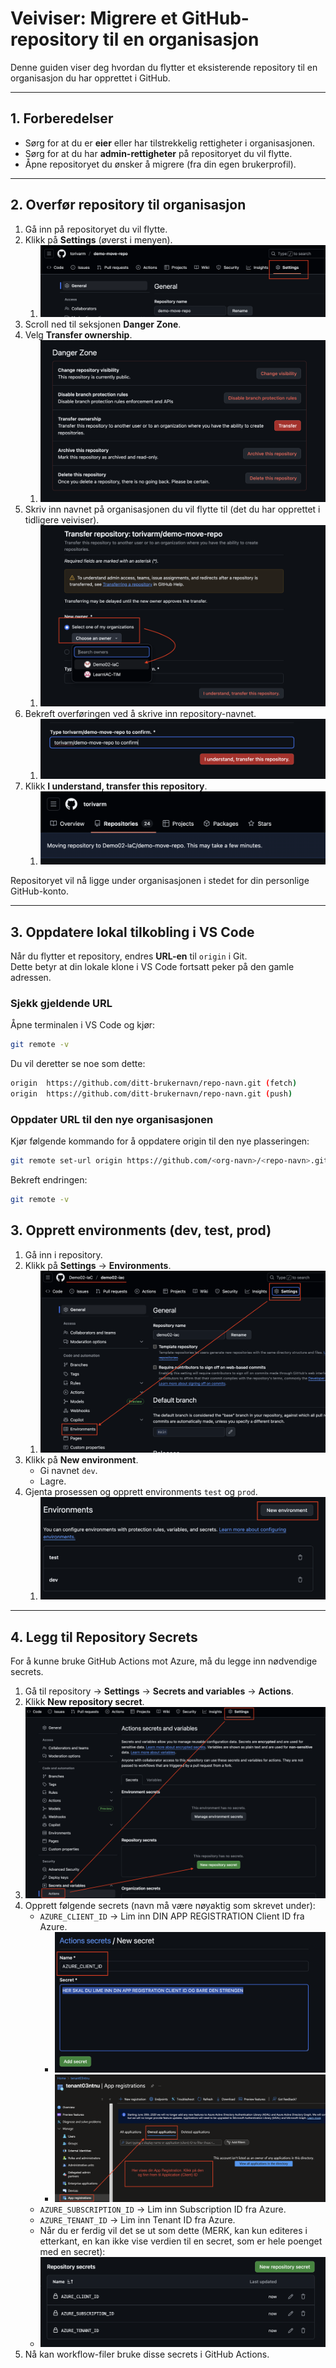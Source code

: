 # Veiviser: Migrere et GitHub-repository til en organisasjon

Denne guiden viser deg hvordan du flytter et eksisterende repository til en organisasjon du har opprettet i GitHub.  

---

## 1. Forberedelser
- Sørg for at du er **eier** eller har tilstrekkelig rettigheter i organisasjonen.
- Sørg for at du har **admin-rettigheter** på repositoryet du vil flytte.
- Åpne repositoryet du ønsker å migrere (fra din egen brukerprofil).

---

## 2. Overfør repository til organisasjon
1. Gå inn på repositoryet du vil flytte.
2. Klikk på **Settings** (øverst i menyen).
   1. ![alt text](img/settingmoverepo.png)
3. Scroll ned til seksjonen **Danger Zone**.
4. Velg **Transfer ownership**.
   1. ![alt text](img/dangerzone.png)
5. Skriv inn navnet på organisasjonen du vil flytte til (det du har opprettet i tidligere veiviser).
   1. ![alt text](img/movetoorg.png)
6. Bekreft overføringen ved å skrive inn repository-navnet.
   1. ![alt text](img/typetoconfirm.png)
7. Klikk **I understand, transfer this repository**.
   1. ![alt text](img/fewminutes.png)

Repositoryet vil nå ligge under organisasjonen i stedet for din personlige GitHub-konto.

---

## 3. Oppdatere lokal tilkobling i VS Code
Når du flytter et repository, endres **URL-en** til `origin` i Git.  
Dette betyr at din lokale klone i VS Code fortsatt peker på den gamle adressen.

### Sjekk gjeldende URL
Åpne terminalen i VS Code og kjør:
```bash
git remote -v
```
Du vil deretter se noe som dette:
```bash
origin  https://github.com/ditt-brukernavn/repo-navn.git (fetch)
origin  https://github.com/ditt-brukernavn/repo-navn.git (push)
```

### Oppdater URL til den nye organisasjonen
Kjør følgende kommando for å oppdatere origin til den nye plasseringen:
```bash
git remote set-url origin https://github.com/<org-navn>/<repo-navn>.git
```
Bekreft endringen:
```bash
git remote -v
```

## 3. Opprett environments (dev, test, prod)
1. Gå inn i repository.
2. Klikk på **Settings** → **Environments**.
   1. ![alt text](img/env.png)
3. Klikk på **New environment**.
   - Gi navnet `dev`.
   - Lagre.
4. Gjenta prosessen og opprett environments `test` og `prod`.
   1. ![alt text](img/envcreate.png)

---

## 4. Legg til Repository Secrets
For å kunne bruke GitHub Actions mot Azure, må du legge inn nødvendige secrets.

1. Gå til repository → **Settings** → **Secrets and variables** → **Actions**.
2. Klikk **New repository secret**.
3. ![alt text](img/actionsecrets.png)
4. Opprett følgende secrets (navn må være nøyaktig som skrevet under):
   - `AZURE_CLIENT_ID` → Lim inn DIN APP REGISTRATION Client ID fra Azure.
     - ![alt text](img/clientidgithub.png)
     - ![alt text](img/clientIDazure.png)
   - `AZURE_SUBSCRIPTION_ID` → Lim inn Subscription ID fra Azure.
   - `AZURE_TENANT_ID` → Lim inn Tenant ID fra Azure.
   - Når du er ferdig vil det se ut som dette (MERK, kan kun editeres i etterkant, en kan ikke vise verdien til en secret, som er hele poenget med en secret):
   - ![alt text](img/allsecrets.png)
5. Nå kan workflow-filer bruke disse secrets i GitHub Actions.